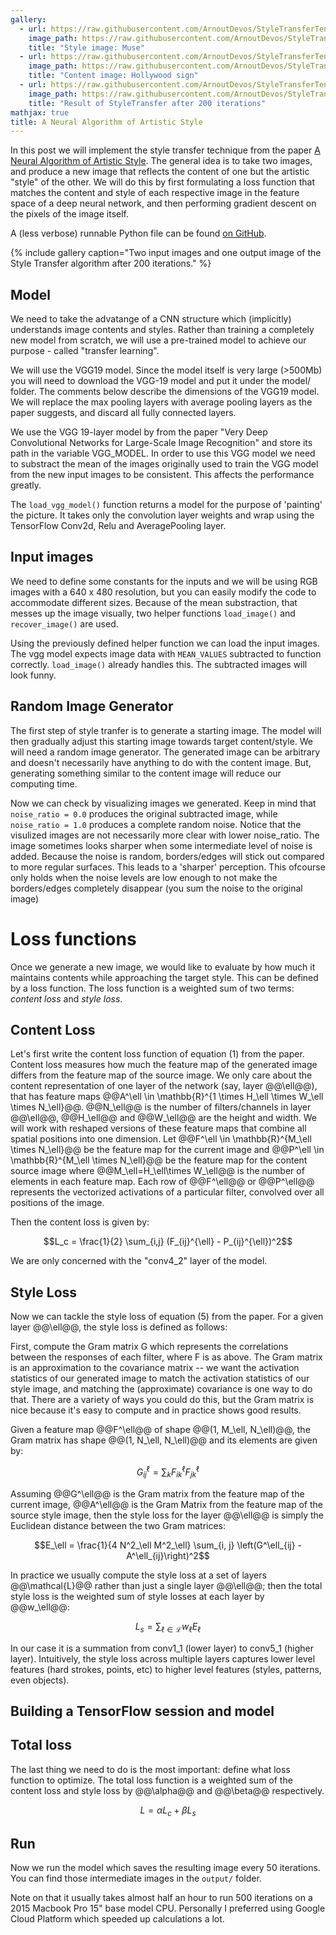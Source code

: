 ```yaml
---
gallery:
  - url: https://raw.githubusercontent.com/ArnoutDevos/StyleTransferTensorFlow/master/images/muse.jpg
    image_path: https://raw.githubusercontent.com/ArnoutDevos/StyleTransferTensorFlow/master/images/muse.jpg
    title: "Style image: Muse"
  - url: https://raw.githubusercontent.com/ArnoutDevos/StyleTransferTensorFlow/master/images/hollywood_sign.jpg
    image_path: https://raw.githubusercontent.com/ArnoutDevos/StyleTransferTensorFlow/master/images/hollywood_sign.jpg
    title: "Content image: Hollywood sign"
  - url: https://raw.githubusercontent.com/ArnoutDevos/StyleTransferTensorFlow/master/output/200.png
    image_path: https://raw.githubusercontent.com/ArnoutDevos/StyleTransferTensorFlow/master/output/200.png
    title: "Result of StyleTransfer after 200 iterations"
mathjax: true
title: A Neural Algorithm of Artistic Style
---
```

In this post we will implement the style transfer technique from the paper [A Neural Algorithm of Artistic Style](https://arxiv.org/abs/1508.06576). The general idea is to take two images, and produce a new image that reflects the content of one but the artistic "style" of the other. We will do this by first formulating a loss function that matches the content and style of each respective image in the feature space of a deep neural network, and then performing gradient descent on the pixels of the image itself.

A (less verbose) runnable Python file can be found [on GitHub](https://github.com/ArnoutDevos/StyleTransferTensorFlow).

{% include gallery caption="Two input images and one output image of the Style Transfer algorithm after 200 iterations." %}

## Model
We need to take the advatange of a CNN structure which (implicitly) understands image contents and styles. Rather than training a completely new model from scratch, we will use a pre-trained model to achieve our purpose - called "transfer learning".

We will use the VGG19 model. Since the model itself is very large (>500Mb) you will need to download the VGG-19 model and put it under the model/ folder. The comments below describe the dimensions of the VGG19 model. We will replace the max pooling layers with average pooling layers as the paper suggests, and discard all fully connected layers.

We use the VGG 19-layer model by from the paper "Very Deep Convolutional Networks for Large-Scale Image Recognition" and store its path in the variable VGG_MODEL. In order to use this VGG model we need to substract the mean of the images originally used to train the VGG model from the new input images to be consistent. This affects the performance greatly.

The `load_vgg_model()` function returns a model for the purpose of 'painting' the picture. It takes only the convolution layer weights and wrap using the TensorFlow Conv2d, Relu and AveragePooling layer.

<script src="https://gist.github.com/ArnoutDevos/fb9654a0e9908f7e320046dfee36791a.js"></script>

## Input images
We need to define some constants for the inputs and we will be using RGB images with a 640 x 480 resolution, but you can easily modify the code to accommodate different sizes. Because of the mean substraction, that messes up the image visually, two helper functions `load_image()` and `recover_image()` are used.

<script src="https://gist.github.com/ArnoutDevos/e2e3a1734b81930f0719138bd156fd6b.js"></script>

Using the previously defined helper function we can load the input images. The vgg model expects image data with `MEAN_VALUES` subtracted to function correctly. `load_image()` already handles this. The subtracted images will look funny.

<script src="https://gist.github.com/ArnoutDevos/85c4862df37582f7380269585a94b90e.js"></script>

## Random Image Generator
The first step of style tranfer is to generate a starting image. The model will then gradually adjust this starting image towards target content/style. We will need a random image generator. The generated image can be arbitrary and doesn't necessarily have anything to do with the content image. But, generating something similar to the content image will reduce our computing time.

<script src="https://gist.github.com/ArnoutDevos/84d5e1d3c93e781bae71d0c900292bb3.js"></script>


Now we can check by visualizing images we generated. Keep in mind that `noise_ratio = 0.0` produces the original subtracted image, while `noise_ratio = 1.0` produces a complete random noise. Notice that the visulized images are not necessarily more clear with lower noise_ratio. The image sometimes looks sharper when some intermediate level of noise is added. Because the noise is random, borders/edges will stick out compared to more regular surfaces. This leads to a 'sharper' perception. This ofcourse only holds when the noise levels are low enough to not make the borders/edges completely disappear (you sum the noise to the original image)

<script src="https://gist.github.com/ArnoutDevos/7f323379ca6664252fb93a7a0f87afc5.js"></script>

# Loss functions
Once we generate a new image, we would like to evaluate by how much it maintains contents while approaching the target style. This can be defined by a loss function. The loss function is a weighted sum of two terms: *content loss* and *style loss*.

## Content Loss
Let's first write the content loss function of equation (1) from the paper. Content loss measures how much the feature map of the generated image differs from the feature map of the source image. We only care about the content representation of one layer of the network (say, layer @@\ell@@), that has feature maps @@A^\ell \in \mathbb{R}^{1 \times H_\ell \times W_\ell \times N_\ell}@@. @@N_\ell@@ is the number of filters/channels in layer @@\ell@@, @@H_\ell@@ and @@W_\ell@@ are the height and width. We will work with reshaped versions of these feature maps that combine all spatial positions into one dimension. Let @@F^\ell \in \mathbb{R}^{M_\ell \times N_\ell}@@ be the feature map for the current image and @@P^\ell \in \mathbb{R}^{M_\ell \times N_\ell}@@ be the feature map for the content source image where @@M_\ell=H_\ell\times W_\ell@@ is the number of elements in each feature map. Each row of @@F^\ell@@ or @@P^\ell@@ represents the vectorized activations of a particular filter, convolved over all positions of the image.

Then the content loss is given by:

$$L_c = \frac{1}{2} \sum_{i,j} (F_{ij}^{\ell} - P_{ij}^{\ell})^2$$

We are only concerned with the "conv4_2" layer of the model.

<script src="https://gist.github.com/ArnoutDevos/6bcc3e5f5baff5703aee969150c7acfc.js"></script>

## Style Loss
Now we can tackle the style loss of equation (5) from the paper. For a given layer @@\ell@@, the style loss is defined as follows:

First, compute the Gram matrix G which represents the correlations between the responses of each filter, where F is as above. The Gram matrix is an approximation to the covariance matrix -- we want the activation statistics of our generated image to match the activation statistics of our style image, and matching the (approximate) covariance is one way to do that. There are a variety of ways you could do this, but the Gram matrix is nice because it's easy to compute and in practice shows good results.

Given a feature map @@F^\ell@@ of shape @@(1, M_\ell,  N_\ell)@@, the Gram matrix has shape @@(1, N_\ell, N_\ell)@@ and its elements are given by:

$$G_{ij}^\ell  = \sum_k F^{\ell}_{ik} F^{\ell}_{jk}$$

Assuming @@G^\ell@@ is the Gram matrix from the feature map of the current image, @@A^\ell@@ is the Gram Matrix from the feature map of the source style image, then the style loss for the layer @@\ell@@ is simply the Euclidean distance between the two Gram matrices:

$$E_\ell = \frac{1}{4 N^2_\ell M^2_\ell} \sum_{i, j} \left(G^\ell_{ij} - A^\ell_{ij}\right)^2$$

In practice we usually compute the style loss at a set of layers @@\mathcal{L}@@ rather than just a single layer @@\ell@@; then the total style loss is the weighted sum of style losses at each layer by @@w_\ell@@:

$$L_s = \sum_{\ell \in \mathcal{L}}  w_\ell E_\ell$$

In our case it is a summation from conv1_1 (lower layer) to conv5_1 (higher layer). Intuitively, the style loss across multiple layers captures lower level features (hard strokes, points, etc) to higher level features (styles, patterns, even objects). 
<script src="https://gist.github.com/ArnoutDevos/0cb0328aa09633d0abb057de7362234d.js"></script>

## Building a TensorFlow session and model
<script src="https://gist.github.com/ArnoutDevos/f42414e971d159a42e34255b35369701.js"></script>

## Total loss
The last thing we need to do is the most important: define what loss function to optimize. The total loss function is a weighted sum of the content loss and style loss by @@\alpha@@ and @@\beta@@ respectively.

$$L = \alpha L_c + \beta L_s$$

<script src="https://gist.github.com/ArnoutDevos/92c9a9a096762a5bf668e0889840d7e6.js"></script>

## Run
Now we run the model which saves the resulting image every 50 iterations. You can find those intermediate images in the `output/` folder.

<script src="https://gist.github.com/ArnoutDevos/ca35f2f5ac8c860f3a171eba113fa9c5.js"></script>

Note on that it usually takes almost half an hour to run 500 iterations on a 2015 Macbook Pro 15" base model CPU. Personally I preferred using Google Cloud Platform which speeded up calculations a lot.